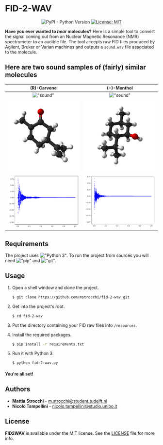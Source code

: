 # FID-2-WAV

<div align="center">

![PyPI - Python Version](https://img.shields.io/pypi/pyversions/matplotlib)
[![License: MIT](https://img.shields.io/badge/License-MIT-yellow.svg)](https://opensource.org/licenses/MIT)

</div>

**Have you ever wanted to _hear_ molecules?** Here is a simple tool to convert the signal 
coming out from an Nuclear Magnetic Resonance (NMR) spectrometer to an audible file. 
The tool accepts raw FID files produced by Agilent, Bruker or Varian machines and outputs a `sound.wav` 
file associated to the molecule. 

## Here are two sound samples of (fairly) similar molecules 

| **(R)-Carvone** | **(-)-Menthol** |
:------------:|:-----------:|
!["sound"](https://soundcloud.com/user-821418598/r-carvone) | !["sound"](https://soundcloud.com/user-821418598/menthol) 
![](resources/images/carvone.png) | ![](resources/images/menthol.png)
![](resources/images/carvone-plot.png) | ![](resources/images/menthol-plot.png)


## Requirements

The project uses !["Python 3"](https://www.python.org/downloads/).
To run the project from sources you will need !["pip"](https://pip.pypa.io/en/stable/installing/) 
and !["git"](https://git-scm.com/book/en/v2/Getting-Started-Installing-Git).

## Usage

1) Open a shell window and clone the project.
    ```bash
    $ git clone https://github.com/mstrocchi/fid-2-wav.git
    ```

2) Get into the project's root.
    ```bash
    $ cd fid-2-wav
    ``` 

3) Put the directory containing your FID raw files into `/resources`.

4) Install the required packages.
    ```bash
    $ pip install -r requirements.txt 
    ``` 

5) Run it with Python 3.
    ```bash
    $ python fid-2-wav.py
    ```
   
#### You're all set!


## Authors

- **Mattia Strocchi** - [m.strocchi@student.tudelft.nl](mailto:m.strocchi@student.tudelft.nl) 
- **Nicolò Tampellini** - [nicolo.tampellini@studio.unibo.it](mailto:nicolo.tampellini@studio.unibo.it) 

## License

**FID2WAV** is available under the MIT license. See the [LICENSE](https://github.com/mstrocchi/fid-2-wav/blob/master/LICENSE.md) file for more info.